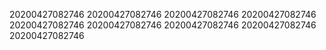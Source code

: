 20200427082746
20200427082746
20200427082746
20200427082746
20200427082746
20200427082746
20200427082746
20200427082746
20200427082746

